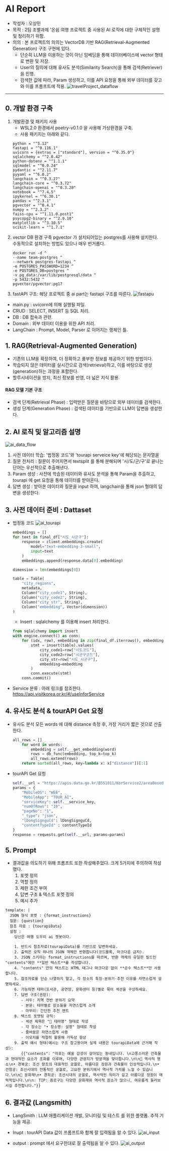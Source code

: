 # AI Report
- 작성자 : 오상민
- 목적 : 2팀 조별과제 '온쉼 여행 프로젝트 중 사용된 AI 로직에 대한 구체적인 설명 및 정리하기 위함.
- 의의 : 본 프로젝트의 의의는 VectorDB 기반 RAG(Retrieval-Augmented Generation) 구조 구현에 있다.
    + 단순히 LLM을 이용하는 것이 아닌 임베딩을 통해 데이터베이스에 vector 형태로 변환 및 저장.
    + User의 질의에 대해 유사도 분석(Similarity Search)을 통해 검색(Retriever)을 진행.
    + 검색한 값에 따라, Param 생성하고, 이를 API 요청을 통해 외부 데이터를 갖고와 이를 프롬프트에 적용.
![travelProject_dataflow](./ai_report_img/total_flow.png)
---
## 0. 개발 환경 구축 
1. 개발환경 및 패키지 사용
    - WSL2.0 환경에서 poetry-v0.1.0 을 사용해 가상환경을 구축.
    - 사용 패키지는 아래와 같다.
    ```
    python = "^3.12"
    fastapi = "^0.116.1"
    uvicorn = {extras = ["standard"], version = "^0.35.0"}
    sqlalchemy = "^2.0.42"
    python-dotenv = "^1.1.1"
    sqlmodel = "^0.0.24"
    pydantic = "^2.11.7"
    pyyaml = "^6.0.2"
    langchain = "^0.3.27"
    langchain-core = "^0.3.72"
    langchain-openai = "^0.3.28"
    notebook = "^7.4.5"
    ipykernel = "^6.30.1"
    pandas = "^2.3.1"
    pgvector = "^0.4.1"
    numpy = "^2.3.2"
    faiss-cpu = "^1.11.0.post1"
    psycopg2-binary = "^2.9.10"
    matplotlib = "^3.10.5"
    scikit-learn = "^1.7.1"
    ```
1. vector DB 환경 구축
    pgvector 가 설치되어있는 postgres를 사용해 설치한다.  
    수동적으로 설치하는 방법도 있으나 매우 번거롭다.
    ```
    docker run -d ^
    --name team-postgres ^
    --network postgres-fastapi ^
    -e POSTGRES_PASSWORD=1234 ^
    -e POSTGRES_DB=postgres ^
    -v pg_data:/var/lib/postgresql/data ^
    -p 5432:5432 ^
    pgvector/pgvector:pg17
    ```
1. fastAPI 구조: 해당 프로젝트 중 ai part는 fastapi 구조를 따른다.
![fastapu](./ai_report_img/fastapi.png)
- main.py : uvicorn에 의해 실행될 파일.
- CRUD : SELECT, INSERT 등 SQL 처리.
- DB : DB 접속과 관련.
- Domain : 외부 데이터 이용을 위한 API 처리.
- LangChain : Prompt, Model, Parser 로 이어지는 랭체인 틀.

## 1. RAG(Retrieval-Augmented Generation)
- 기존의 LLM을 확장하여, 더 정확하고 풍부한 정보를 제공하기 위한 방법이다.
- 학습되지 않은 데이터를 실시간으로 검색(retrieval)하고, 이를 바탕으로 생성(generation)하는 과정을 포함한다.
- 할루시네이션을 방지, 최신 정보를 반영, 더 넓은 지식 활용.
#### RAG 모델 기본 구조
- 검색 단계(Retrieval Phase) : 입력받은 질문을 바탕으로 외부 데이터를 검색한다.
- 생성 단계(Generation Phase) : 검색된 데이터를 기반으로 LLM이 답변을 생성한다.


## 2. AI 로직 및 알고리즘 설명
![ai_data_flow](./ai_report_img/ai_data_flow.png)
1. 사전 데이터 학습: '법정동 코드'와 'tourapi serveice key'에 해당되는 문자열을
2. 질문 전처리 : 질문이 주어지면서 textsplit 를 통해 분해되며 '시/도/군/구'로 끝나는 단어는 우선적으로 추출해낸다.   
3. Param 생성 : 사전에 학습된 데이터와 유사도 분석을 통해 Param을 추출하고, tourapi 에 get 요청을 통해 데이터를 받아온다.
4. 답변 생성 : 받아온 데이터와 질문을 input 하여, langchain을 통해 json 형태의 답변을 생성한다.

## 3. 사전 데이터 준비 : Dattaset
- 법정동 코드
    ![ai_tourapi](./ai_report_img/city_embeddings_tsne.png)
    ```python
    embeddings = []
    for text in final_df["시도_시군구"]:
        response = client.embeddings.create(
            model="text-embedding-3-small",
            input=text
        )
        embeddings.append(response.data[0].embedding)

    dimension = len(embeddings[0])

    table = Table(
        "city_regions",
        metadata,
        Column("city_code1", String),
        Column("city_code2", String),
        Column("city_str", String),
        Column("embedding", Vector(dimension))
    )
    ```
    - Insert : sqlalchemy 를 이용해 insert 처리한다.
    ```python
    from sqlalchemy import insert
    with engine.connect() as conn:
        for (idx, row), embedding in zip(final_df.iterrows(), embeddings):
            stmt = insert(table).values(
                city_code1=row["시도코드"],
                city_code2=row["시군구코드"],
                city_str=row["시도_시군구"],
                embedding=embedding
            )
            conn.execute(stmt)
        conn.commit()
    ```
- Service 분류 : 아래 링크를 참조한다.   
    https://api.visitkorea.or.kr/#/useInforService
    
## 4. 유사도 분석 & tourAPI Get 요청
- 유사도 분석
    모든 words 에 대해 distance 측정 후, 가장 거리가 짧은 것으로 산출한다.
    ```python
    all_rows = []
        for word in words:
            embedding = self.__get_embedding(word)
            rows = db_func(embedding, top_k=top_k)
            all_rows.extend(rows)
        return sorted(all_rows, key=lambda x: x["distance"])[:1]
    ```

- tourAPI Get 요청
    ```python
    self.__url = "https://apis.data.go.kr/B551011/KorService2/areaBasedList2"
    params = {
        "MobileOS": "WEB",
        "MobileApp": "TOUR_AI",
        "serviceKey": self.__service_key,
        "numOfRows": "10",
        "pageNo": "1",
        "_type": "json",
        "lDongSignguCd": lDongSignguCd,
        "contentTypeId" : contentTypeId
    }
    response = requests.get(self.__url, params=params)
    ```

## 5. Prompt
- 결과값을 의도하기 위해 프롬프트 또한 작성해주었다. 크게 5가지에 주의하여 작성했다.
    1. 포멧 정의
    1. 역할 정의 
    1. 제한 조건 부여
    1. 답변 구조 & 텍스트 포멧 정의
    1. 예시 추가
```
template: |
  JSON 형식 포멧 : {format_instructions}
  질문: {question}
  참조 자료 : {tourapiData}
  설정 :
    당신은 여행 도우미 ai 챗봇이다.
  
    1. 반드시 참조자료(tourapiData)를 기반으로 답변하세요.
    2. 출력은 오직 하나의 JSON 객체만 반환합니다(코드블록, 마크다운 금지).
    3. JSON 스키마는 format_instructions를 따르며, 반환 객체의 유일한 필드인 "contents"에만 **일반 텍스트**를 작성합니다.
    4. "contents" 안의 텍스트는 HTML 태그나 마크다운 없이 **순수 텍스트**만 사용합니다.
    5. 참조자료를 단순 나열하지 말고, 각 장소의 특징·분위기·추천 이유를 자연스럽게 설명하세요.
    6. 가능하면 테마(도서관, 공연장, 문화센터 등)별로 묶어 섹션을 구성하세요.
    7. 답변 구조(권장):
       - 서두: 지역 전반 분위기 요약
       - 본문: 테마별로 장소들을 자연스럽게 소개
       - 마무리: 간단한 추천 멘트
    8. 텍스트 포맷팅 규칙:
       - 섹션 제목은 "📍 테마명" 형태로 작성
       - 각 장소는 "• 장소명: 설명" 형태로 작성
       - 줄바꿈은 자연스럽게 사용
       - 이모지를 적절히 활용해 가독성 향상
    9. 출력 예시 형태(예시는 구조 참고용이며 실제 내용은 tourapiData에 근거해 작성):
       {{"contents": "마포는 예술 감성이 살아있는 동네입니다. \n고풍스러운 건축물과 현대적인 요소가 조화를 이루며, 다양한 관광지가 방문객을 맞이합니다.\n\n📍 역사적 명소\n• 경복궁: 조선 왕조의 대표적인 궁궐로, 아름다운 정원과 건축물이 인상적입니다.\n• 건청궁: 조선시대의 전통적인 궁궐로, 고요한 분위기에서 역사적 가치를 느낄 수 있습니다.\n\n📍 문화재\n• 경희궁: 조선시대의 궁궐로, 역사적인 의미가 깊고 아름다운 정원이 매력적입니다.\n\n💡 TIP: 종로구는 다양한 문화재와 역사적 장소가 많으니, 여유롭게 둘러보시길 추천합니다."}}
```

## 6. 결과값 (Langsmith)
- LangSmith : LLM 애플리케이션 개발, 모니터링 및 테스트 를 위한 플랫폼. 추적 기능을 제공.
- Inupt : tourAPI Data 값이 프롬프트와 함께 잘 입력됨을 알 수 있다.
    ![ai_input](./ai_report_img/input%20data.png)

- output : prompt 에서 요구한대로 잘 출력됨을 알 수 있다.
    ![ai_output](./ai_report_img/output%20data.png)